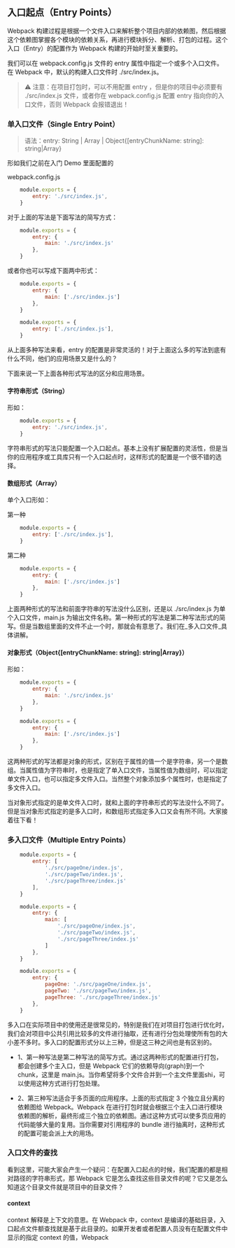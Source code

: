 ## 入口起点（Entry Points）

Webpack 构建过程是根据一个文件入口来解析整个项目内部的依赖图，然后根据这个依赖图掌握各个模块的依赖关系，再进行模块拆分、解析、打包的过程。这个入口（Entry）的配置作为 Webpack 构建的开始时至关重要的。

我们可以在 webpack.config.js 文件的 entry 属性中指定一个或多个入口文件。在 Webpack 中，默认的构建入口文件时 ./src/index.js。

> ⚠️ 注意：在项目打包时，可以不用配置 entry ，但是你的项目中必须要有 ./src/index.js 文件，或者你在 webpack.config.js 配置 entry 指向你的入口文件，否则 Webpack 会报错退出！

### 单入口文件（Single Entry Point）

> 语法：entry: String | Array<String> | Object{[entryChunkName: string]: string|Array<string>}

形如我们之前在入门 Demo 里面配置的

webpack.config.js

```javascript
    module.exports = {
        entry: './src/index.js',
    }
```

对于上面的写法是下面写法的简写方式：

```javascript
    module.exports = {
        entry: {
            main: './src/index.js'
        },
    }
```

或者你也可以写成下面两中形式：

```javascript
    module.exports = {
        entry: {
            main: ['./src/index.js']
        },
    }
```

```javascript
    module.exports = {
        entry: ['./src/index.js'],
    }
```

从上面多种写法来看，entry 的配置是非常灵活的！对于上面这么多的写法到底有什么不同，他们的应用场景又是什么的？

下面来说一下上面各种形式写法的区分和应用场景。

#### 字符串形式（String）

形如：

```javascript
    module.exports = {
        entry: './src/index.js',
    }
```

字符串形式的写法只能配置一个入口起点。基本上没有扩展配置的灵活性，但是当你的应用程序或工具库只有一个入口起点时，这样形式的配置是一个很不错的选择。

#### 数组形式（Array<String>）

单个入口形如：

第一种

```javascript
    module.exports = {
        entry: ['./src/index.js'],
    }
```

第二种

```javascript
    module.exports = {
        entry: {
            main: ['./src/index.js']
        },
    }
```

上面两种形式的写法和前面字符串的写法没什么区别，还是以 ./src/index.js 为单个入口文件，main.js 为输出文件名称。第一种形式的写法是第二种写法形式的简写。但是当数组里面的文件不止一个时，那就会有意思了。我们在_多入口文件_具体讲解。

#### 对象形式（Object{[entryChunkName: string]: string|Array<string>}）

形如：

```javascript
    module.exports = {
        entry: {
            main: './src/index.js'
        },
    }
```

```javascript
    module.exports = {
        entry: {
            main: ['./src/index.js']
        },
    }
```

这两种形式的写法都是对象的形式，区别在于属性的值一个是字符串，另一个是数组。当属性值为字符串时，也是指定了单入口文件，当属性值为数组时，可以指定单文件入口，也可以指定多文件入口。当然整个对象添加多个属性时，也是指定了多文件入口。

当对象形式指定的是单文件入口时，就和上面的字符串形式的写法没什么不同了。但是当对象形式指定的是多入口时，和数组形式指定多入口又会有所不同。大家接着往下看！

### 多入口文件（Multiple Entry Points）

```javascript
    module.exports = {
        entry: [
            './src/pageOne/index.js',
            './src/pageTwo/index.js',
            './src/pageThree/index.js'
        ],
    }
```

```javascript
    module.exports = {
        entry: {
            main: [
                './src/pageOne/index.js',
                './src/pageTwo/index.js',
                './src/pageThree/index.js'
            ]
        },
    }
```

```javascript
    module.exports = {
        entry: {
            pageOne: './src/pageOne/index.js',
            pageTwo: './src/pageTwo/index.js',
            pageThree: './src/pageThree/index.js'
        },
    }
```

多入口在实际项目中的使用还是很常见的，特别是我们在对项目打包进行优化时，我们会对项目中公共引用比较多的文件进行抽取，还有进行分包处理使所有包的大小差不多时。多入口的配置形式分以上三种，但是这三种之间也是有区别的。

- 1、第一种写法是第二种写法的简写方式。通过这两种形式的配置进行打包，都会创建多个主入口，但是 Webpack 它们的依赖导向(graph)到一个 chunk，这里是 main.js。当你希望将多个文件合并到一个主文件里面shi，可以使用这种方式进行打包处理。

- 2、第三种写法适合于多页面的应用程序。上面的形式指定 3 个独立且分离的依赖图给 Webpack。Webpack 在进行打包时就会根据三个主入口进行模块依赖图的解析，最终形成三个独立的依赖图。通过这种方式可以使多页应用的代码能够大量的复用。当你需要对引用程序的 bundle 进行抽离时，这种形式的配置可能会派上大的用场。

### 入口文件的查找

看到这里，可能大家会产生一个疑问：在配置入口起点的时候，我们配置的都是相对路径的字符串形式，那 Webpack 它是怎么查找这些目录文件的呢？它又是怎么知道这个目录文件就是项目中的目录文件？

#### context

context 解释是上下文的意思。在 Webpack 中，context 是编译的基础目录，入口起点文件额查找就是基于此目录的。如果开发者或者配置人员没有在配置文件中显示的指定 context 的值，Webpack



















